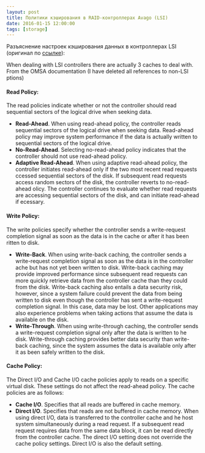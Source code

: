 ```yaml
---
layout: post
title: Политики кэширования в RAID-контроллерах Avago (LSI)
date: 2016-01-15 12:00:00
tags: [storage]
---
```

Разъяснение настроек кэширования данных в контроллерах LSI (оригинал по [ссылке](http://lists.us.dell.com/pipermail/linux-poweredge/2006-May/025738.html)):

When dealing with LSI controllers there are actually 3 caches to deal with. From the OMSA documentation (I have deleted all references to non-LSI ptions)

#### Read Policy:

The read policies indicate whether or not the controller should read sequential sectors of the logical drive when seeking data.

* **Read-Ahead**. When using read-ahead policy, the controller reads sequential sectors of the logical drive when seeking data. Read-ahead policy may improve system performance if the data is actually written to sequential sectors of the logical drive.
* **No-Read-Ahead**. Selecting no-read-ahead policy indicates that the controller should not use read-ahead policy.
* **Adaptive Read-Ahead**. When using adaptive read-ahead policy, the controller initiates read-ahead only if the two most recent read requests ccessed sequential sectors of the disk. If subsequent read requests access random sectors of the disk, the controller reverts to no-read-ahead olicy. The controller continues to evaluate whether read requests are accessing sequential sectors of the disk, and can initiate read-ahead if ecessary.


#### Write Policy:

The write policies specify whether the controller sends a write-request completion signal as soon as the data is in the cache or after it has been ritten to disk.

* **Write-Back**. When using write-back caching, the controller sends a write-request completion signal as soon as the data is in the controller ache but has not yet been written to disk. Write-back caching may provide improved performance since subsequent read requests can more quickly retrieve data from the controller cache than they could from the disk. Write-back caching also entails a data security risk, however, since a system failure could prevent the data from being written to disk even though the controller has sent a write-request completion signal. In this case, data may be lost. Other applications may also experience problems when taking actions that assume the data is available on the disk.
* **Write-Through**. When using write-through caching, the controller sends a write-request completion signal only after the data is written to he disk. Write-through caching provides better data security than write-back caching, since the system assumes the data is available only after it as been safely written to the disk.


#### Cache Policy:

The Direct I/O and Cache I/O cache policies apply to reads on a specific virtual disk. These settings do not affect the read-ahead policy. The cache policies are as follows:

* **Cache I/O**. Specifies that all reads are buffered in cache memory.
* **Direct I/O**. Specifies that reads are not buffered in cache memory. When using direct I/O, data is transferred to the controller cache and he host system simultaneously during a read request. If a subsequent read request requires data from the same data block, it can be read directly from the controller cache. The direct I/O setting does not override the cache policy settings. Direct I/O is also the default setting.
